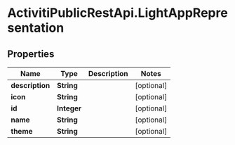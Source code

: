 # ActivitiPublicRestApi.LightAppRepresentation

## Properties
Name | Type | Description | Notes
------------ | ------------- | ------------- | -------------
**description** | **String** |  | [optional] 
**icon** | **String** |  | [optional] 
**id** | **Integer** |  | [optional] 
**name** | **String** |  | [optional] 
**theme** | **String** |  | [optional] 


